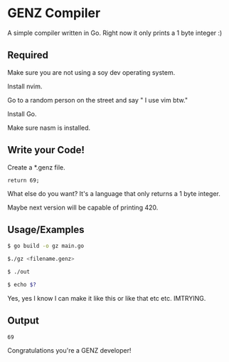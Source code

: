 
# GENZ Compiler

A simple compiler written in Go. Right now it only prints a 1 byte integer :)


## Required
Make sure you are not using a soy dev operating system.

Install nvim. 

Go to a random person on the street and say " I use vim btw."

Install Go.

Make sure nasm is installed.
## Write your Code!

Create a *.genz file.

``` GENZ
return 69;
```

What else do you want? It's a language that only returns a 1 byte integer.

Maybe next version will be capable of printing 420.
## Usage/Examples

```Bash
$ go build -o gz main.go

$./gz <filename.genz>

$ ./out

$ echo $?
```

Yes, yes I know I can make it like this or like that etc etc. IMTRYING.


## Output

```
69
```

Congratulations you're a GENZ developer! 
